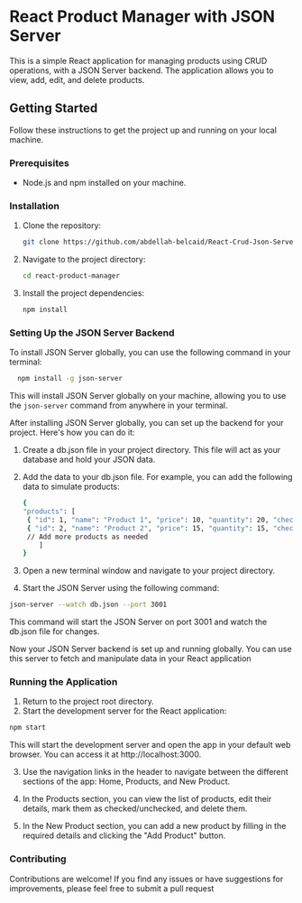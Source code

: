 # React Product Manager with JSON Server

This is a simple React application for managing products using CRUD operations, with a JSON Server backend. The application allows you to view, add, edit, and delete products.

## Getting Started

Follow these instructions to get the project up and running on your local machine.

### Prerequisites

- Node.js and npm installed on your machine.

### Installation

1. Clone the repository:

   ```bash
   git clone https://github.com/abdellah-belcaid/React-Crud-Json-Server.git
   ```

2. Navigate to the project directory:

   ```bash
   cd react-product-manager
   ```

3. Install the project dependencies:

   ```bash
   npm install
   ```

### Setting Up the JSON Server Backend

To install JSON Server globally, you can use the following command in your terminal:

```bash
  npm install -g json-server
```

This will install JSON Server globally on your machine, allowing you to use the `json-server` command from anywhere in your terminal.

After installing JSON Server globally, you can set up the backend for your project. Here's how you can do it:

1. Create a db.json file in your project directory. This file will act as your database and hold your JSON data.

2. Add the data to your db.json file. For example, you can add the following data to simulate products:

   ```bash
   {
   "products": [
    { "id": 1, "name": "Product 1", "price": 10, "quantity": 20, "checked": false },
    { "id": 2, "name": "Product 2", "price": 15, "quantity": 15, "checked": true },
    // Add more products as needed
       ]
   }
   ```

3. Open a new terminal window and navigate to your project directory.

4. Start the JSON Server using the following command:

```bash
json-server --watch db.json --port 3001
```

This command will start the JSON Server on port 3001 and watch the db.json file for changes.

Now your JSON Server backend is set up and running globally. You can use this server to fetch and manipulate data in your React application

### Running the Application

1. Return to the project root directory.
2. Start the development server for the React application:

```bash
npm start
```

This will start the development server and open the app in your default web browser. You can access it at http://localhost:3000.

3. Use the navigation links in the header to navigate between the different sections of the app: Home, Products, and New Product.

4. In the Products section, you can view the list of products, edit their details, mark them as checked/unchecked, and delete them.

5. In the New Product section, you can add a new product by filling in the required details and clicking the "Add Product" button.

### Contributing

Contributions are welcome! If you find any issues or have suggestions for improvements, please feel free to submit a pull request